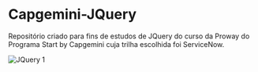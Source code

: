 # Capgemini-JQuery

Repositório criado para fins de estudos de JQuery do curso da Proway do Programa Start by Capgemini cuja trilha escolhida foi ServiceNow.

![JQuery 1](https://user-images.githubusercontent.com/102387476/213574761-8e0f4af5-e6f2-4462-bf6a-b15cb6e6d8e9.jpg)
